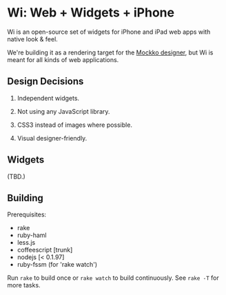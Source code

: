 Wi: Web + Widgets + iPhone
==========================

Wi is an open-source set of widgets for iPhone and iPad web apps with native look & feel.

We're building it as a rendering target for the [Mockko designer](http://www.mockko.com/), but Wi is meant for all kinds of web applications.


Design Decisions
----------------

1. Independent widgets.

2. Not using any JavaScript library.

3. CSS3 instead of images where possible.

4. Visual designer-friendly.


Widgets
-------

(TBD.)


Building
--------

Prerequisites:

* rake
* ruby-haml
* less.js
* coffeescript [trunk]
* nodejs [< 0.1.97]
* ruby-fssm (for 'rake watch')

Run `rake` to build once or `rake watch` to build continuously. See `rake -T` for more tasks.
